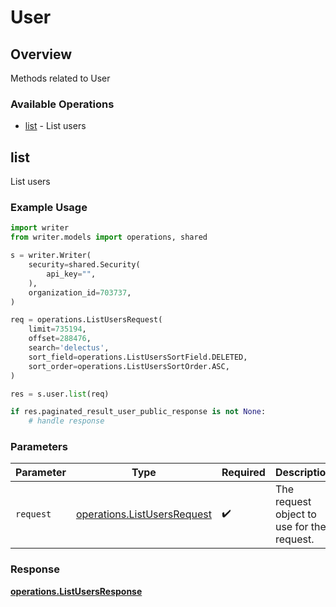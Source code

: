 # User

## Overview

Methods related to User

### Available Operations

* [list](#list) - List users

## list

List users

### Example Usage

```python
import writer
from writer.models import operations, shared

s = writer.Writer(
    security=shared.Security(
        api_key="",
    ),
    organization_id=703737,
)

req = operations.ListUsersRequest(
    limit=735194,
    offset=288476,
    search='delectus',
    sort_field=operations.ListUsersSortField.DELETED,
    sort_order=operations.ListUsersSortOrder.ASC,
)

res = s.user.list(req)

if res.paginated_result_user_public_response is not None:
    # handle response
```

### Parameters

| Parameter                                                                  | Type                                                                       | Required                                                                   | Description                                                                |
| -------------------------------------------------------------------------- | -------------------------------------------------------------------------- | -------------------------------------------------------------------------- | -------------------------------------------------------------------------- |
| `request`                                                                  | [operations.ListUsersRequest](../../models/operations/listusersrequest.md) | :heavy_check_mark:                                                         | The request object to use for the request.                                 |


### Response

**[operations.ListUsersResponse](../../models/operations/listusersresponse.md)**

